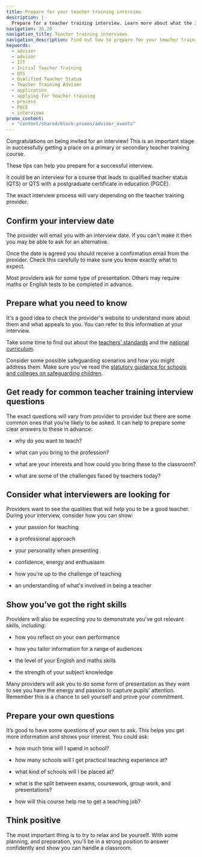 ```yaml
---
title: Prepare for your teacher training interview
description: |-
  Prepare for a teacher training interview. Learn more about what the interview involves, what you might be asked, and how to get help to prepare.
navigation: 30.20
navigation_title: Teacher training interviews
navigation_description: Find out how to prepare for your teacher training interviews.
keywords:
  - adviser
  - advisor
  - ITT
  - Initial Teacher Training
  - QTS
  - Qualified Teacher Status
  - Teacher Training Adviser
  - application
  - applying for teacher training
  - process
  - PGCE
  - interviews
promo_content:
  - "content/shared/block-promos/adviser_events"
---
```


Congratulations on being invited for an interview! This is an important stage in successfully getting a place on a primary or secondary teacher training course.

These tips can help you prepare for a successful interview. 

It could be an interview for a course that leads to qualified teacher status (QTS) or QTS with a postgraduate certificate in education (PGCE). 

The exact interview process will vary depending on the teacher training provider.

## Confirm your interview date

The provider will email you with an interview date. If you can't make it then you may be able to ask for an alternative.

Once the date is agreed you should receive a confirmation email from the provider. Check this carefully to make sure you know exactly what to expect. 

Most providers ask for some type of presentation. Others may require maths or English tests to be completed in advance.

## Prepare what you need to know

It's a good idea to check the provider's website to understand more about them and what appeals to you. You can refer to this information at your interview.

Take some time to find out about the [teachers’ standards](https://www.gov.uk/government/publications/teachers-standards) and the [national curriculum](https://www.gov.uk/government/collections/national-curriculum).

Consider some possible safeguarding scenarios and how you might address them. Make sure you've read the [statutory guidance for schools and colleges on safeguarding children](https://www.gov.uk/government/publications/keeping-children-safe-in-education--2).


## Get ready for common teacher training interview questions  

The exact questions will vary from provider to provider but there are some common ones that you’re likely to be asked. It can help to prepare some clear answers to these in advance:

* why do you want to teach?

* what can you bring to the profession?

* what are your interests and how could you bring these to the classroom?

* what are some of the challenges faced by teachers today?

## Consider what interviewers are looking for 

Providers want to see the qualities that will help you to be a good teacher. During your interview, consider how you can show:

* your passion for teaching

* a professional approach

* your personality when presenting

* confidence, energy and enthusiasm

* how you're up to the challenge of teaching

* an understanding of what's involved in being a teacher

## Show you’ve got the right skills

Providers will also be expecting you to demonstrate you've got relevant skills, including:

* how you reflect on your own performance

* how you tailor information for a range of audiences

* the level of your English and maths skills

* the strength of your subject knowledge

Many providers will ask you to do some form of presentation as they want to see you have the energy and passion to capture pupils' attention. Remember this is a chance to sell yourself and prove your commitment.

## Prepare your own questions

It’s good to have some questions of your own to ask. This helps you get more information and shows your interest. You could ask:

* how much time will I spend in school?  

* how many schools will I get practical teaching experience at?  

* what kind of schools will I be placed at? 

* what is the split between exams, coursework, group work, and presentations? 

* how will this course help me to get a teaching job?

## Think positive

The most important thing is to try to relax and be yourself. With some planning, and preparation, you'll be in a strong position to answer confidently and show you can handle a classroom.
